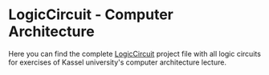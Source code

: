 # LogicCircuit - Computer Architecture

Here you can find the complete [LogicCircuit](http://www.logiccircuit.org/) project file with all logic circuits for exercises of Kassel university's computer architecture lecture.
